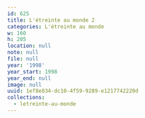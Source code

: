 ```yaml
---
id: 625
title: L'étreinte au monde 2
categories: L'étreinte au monde
w: 160
h: 205
location: null
note: null
file: null
year: '1998'
year_start: 1998
year_end: null
image: null
uuid: 1ef8e834-dc10-4f59-9289-e1217742220d
collections:
  - letreinte-au-monde
---
```


